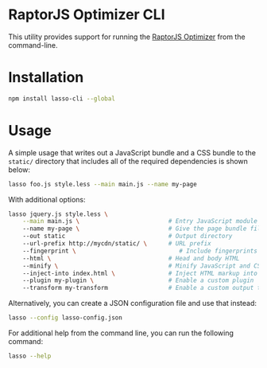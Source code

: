 RaptorJS Optimizer CLI
========================================

This utility provides support for running the [RaptorJS Optimizer](https://github.com/raptorjs/lasso) from the command-line.

# Installation

```bash
npm install lasso-cli --global
```

# Usage

A simple usage that writes out a JavaScript bundle and a CSS bundle to the `static/` directory that includes all of the required dependencies is shown below:

```bash
lasso foo.js style.less --main main.js --name my-page
```

With additional options:
```bash
lasso jquery.js style.less \
    --main main.js \                         # Entry JavaScript module for the browser
    --name my-page \                         # Give the page bundle files a name
    --out static                             # Output directory
    --url-prefix http://mycdn/static/ \      # URL prefix
    --fingerprint \                             # Include fingerprints
    --html \                                 # Head and body HTML
    --minify \                               # Minify JavaScript and CSS
    --inject-into index.html \               # Inject HTML markup into a static HTML file
    --plugin my-plugin \                     # Enable a custom plugin
    --transform my-transform                 # Enable a custom output transform
```

Alternatively, you can create a JSON configuration file and use that instead:

```bash
lasso --config lasso-config.json
```

For additional help from the command line, you can run the following command:

```bash
lasso --help
```
